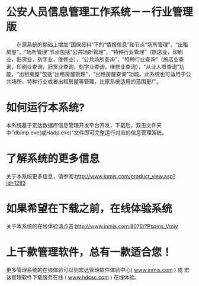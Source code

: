 # 公安人员信息管理工作系统－－行业管理版

　　在原系统的期础上增加“国保资料”下的“情报信息”和节点“场所管理”、“出租房屋”。“场所管理”节点包括“公共场所管理”，“特种行业管理”（旅店业，印刷业，旧货业，刻字业，维修业），“公共场所查询”，“特种行业查询”（旅店业查询，印刷业查询，旧货业查询，刻字业查询，维修业查询），“从业人员查询”功能。“出租房屋”包括“出租房屋管理”，“出租房屋查询”功能。此系统也可适用于公共场所、特种行业或者出租房屋等管理，比原系统适用的范围更广。

# 如何运行本系统?

本系统基于宏达数据库信息管理开发平台开发，下载后，双击文件夹中"dbimp.exe(或Hadp.exe)"文件即可完整运行对应的信息管理系统。

# 了解系统的更多信息

关于本系统更多信息，请参阅:http://www.inmis.com/product_view.asp?id=1283

# 如果希望在下载之前，在线体验系统

关于本系统的在线体验请点击:http://www.inmis.com:8076/?Pspms_Vmiy

# 上千款管理软件，总有一款适合您！

更多管理系统的在线体验可以到宏达管理软件体验中心( www.inmis.com ) 或 宏达管理软件下载服务在线 ( www.hdcsc.com ) 在线体验。

